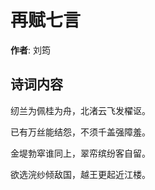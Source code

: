 # 再赋七言

**作者**: 刘筠

## 诗词内容

纫兰为佩桂为舟，北渚云飞发櫂讴。

已有万丝能结怨，不须千盖强障羞。

金堤勃窣谁同上，翠帟缤纷客自留。

欲选浣纱倾敌国，越王更起近江楼。

